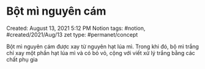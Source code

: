 # Bột mì nguyên cám

Created: August 13, 2021 5:12 PM
Notion tags: #notion, #created/2021/Aug/13
zet type: #permanet/concept

Bột mì nguyên cám được xay từ nguyên hạt lúa mì. Trong khi đó, bộ mì trắng chỉ xay một phần hạt lúa mì và có bỏ vỏ, cộng với viết xử lý trắng bằng các chất phụ gia
